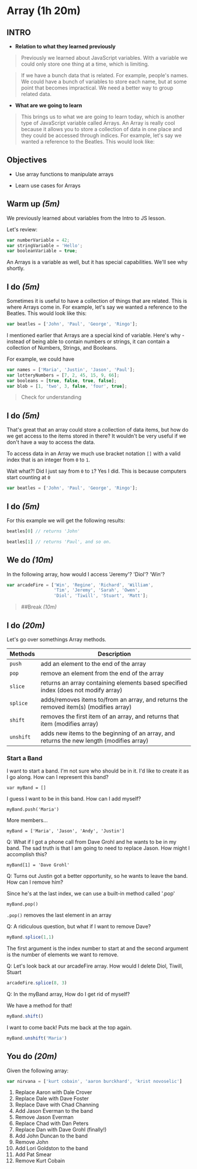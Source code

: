 # Array (1h 20m)

## INTRO
- **Relation to what they learned previously**

> Previously we learned about JavaScript variables. With a variable we could only store one thing at a time, which is limiting.

> If we have a bunch data that is related. For example, people's names. We could have a bunch of variables to store each name, but at some point that becomes impractical. We need a better way to group related data.

- **What are we going to learn**

> This brings us to what we are going to learn today, which is another type of JavaScript variable called Arrays. An Array is really cool because it allows you to store a collection of data in one place and they could be accessed through indices.
For example, let's say we wanted a reference to the Beatles.  This would look like:

## Objectives
- Use array functions to manipulate arrays

- Learn use cases for Arrays

## Warm up _(5m)_
We previously learned about variables from the Intro to JS lesson.

Let's review:

```js
var numberVariable = 42;
var stringVariable = 'Hello';
var booleanVariable = true;
```

An Arrays is a variable as well, but it has special capabilities. We'll see why shortly.

## I do _(5m)_
Sometimes it is useful to have a collection of things that are related. This is where Arrays come in. For example, let's say we wanted a reference to the Beatles. This would look like this:

```js
var beatles = ['John', 'Paul', 'George', 'Ringo'];
```

I mentioned earlier that Arrays are a special kind of variable. Here's why - instead of being able to contain numbers or strings, it can contain a collection of Numbers, Strings, and Booleans.

For example, we could have

```js
var names = ['Maria', 'Justin', 'Jason', 'Paul'];
var lotteryNumbers = [7, 2, 45, 15, 9, 66];
var booleans = [true, false, true, false];
var blob = [1, 'two', 3, false, 'four', true];
```

> Check for understanding

## I do _(5m)_
That's great that an array could store a collection of data items, but how do we get access to the items stored in there? It wouldn't be very useful if we don't have a way to access the data.

To access data in an Array we much use bracket notation `[]` with a valid index that is an integer from `0` to `1`.

Wait what?! Did I just say from `0` to `1`?
Yes I did. This is because computers start counting at `0`

```js
var beatles = ['John', 'Paul', 'George', 'Ringo'];
```

## I do _(5m)_
For this example we will get the following results:

```js
beatles[0] // returns 'John'

beatles[1] // returns 'Paul', and so on.
```

## We do _(10m)_
In the following array, how would I access 'Jeremy'? 'Diol'? 'Win'?

```js
var arcadeFire = ['Win', 'Regine', 'Richard', 'William',
                  'Tim', 'Jeremy', 'Sarah', 'Owen',
                  'Diol', 'Tiwill', 'Stuart', 'Matt'];
```

> ##Break _(10m)_

## I do _(20m)_
Let's go over somethings Array methods.

| Methods | Description  |
|---|---|
| `push` | add an element to the end of the array |
| `pop` | remove an element from the end of the array |
| `slice` | returns an array containing elements based specified index (does not modify array) |
| `splice` | adds/removes items to/from an array, and returns the removed item(s) (modifies array) |
| `shift` | removes the first item of an array, and returns that item (modifies array) |
| `unshift` | adds new items to the beginning of an array, and returns the new length (modifies array) |

### Start a Band

I want to start a band. I'm not sure who should be in it. I'd like to create it as I go along. How can I represent this band?

`var myBand = []`

I guess I want to be in this band. How can I add myself?

`myBand.push('Maria')`

More members...

`myBand = ['Maria', 'Jason', 'Andy', 'Justin']`

Q: What if I got a phone call from Dave Grohl and he wants to be in my band. The sad truth is that I am going to need to replace Jason. How might I accomplish this?

`myBand[1] = 'Dave Grohl'`

Q: Turns out Justin got a better opportunity, so he wants to leave the band. How can I remove him?

Since he's at the last index, we can use a built-in method called '.pop'

``myBand.pop()``

``.pop()`` removes the last element in an array

Q: A ridiculous question, but what if I want to remove Dave?

```js
myBand.splice(1,1)
```

The first argument is the index number to start at and the second argument is the number of elements we want to remove.

Q: Let's look back at our arcadeFire array. How would I delete Diol, Tiwill, Stuart

```js
arcadeFire.splice(8, 3)
```

Q: In the myBand array, How do I get rid of myself?

We have a method for that!

```js
myBand.shift()
```

I want to come back! Puts me back at the top again.

```js
myBand.unshift('Maria')
```

## You do _(20m)_
Given the following array:

```js
var nirvana = ['kurt cobain', 'aaron burckhard', 'krist novoselic']
```

1. Replace Aaron with Dale Crover
2. Replace Dale with Dave Foster
3. Replace Dave with Chad Channing
4. Add Jason Everman to the band
5. Remove Jason Everman
6. Replace Chad with Dan Peters
7. Replace Dan with Dave Grohl (finally!)
8. Add John Duncan to the band
9. Remove John
10. Add Lori Goldston to the band
11. Add Pat Smear
12. Remove Kurt Cobain
